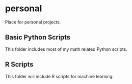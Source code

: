 # personal
Place for personal projects.

## Basic Python Scripts
This folder includes most of my math related Python scripts.

## R Scripts
This folder will include R scripts for machine learning.

